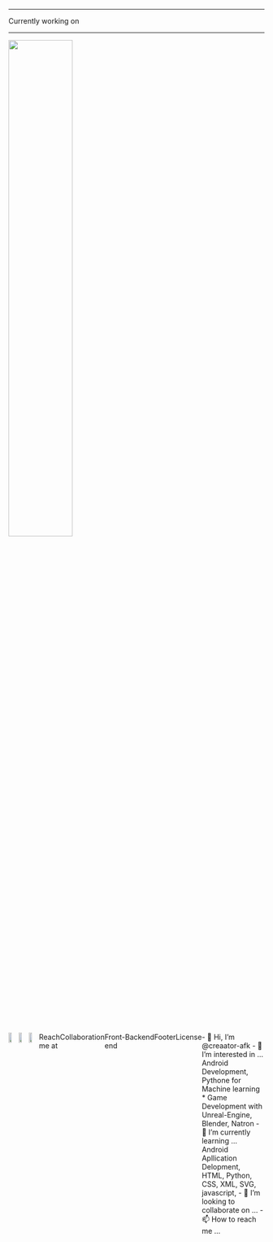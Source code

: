 <hr =2px>
Currently working on
<Hr>

<img src = "https://encrypted-tbn0.gstatic.com/images?q=tbn:ANd9GcQE76zGIFEXOKFgaKSPf1slbkn7-SCWFSnK_Hk-30oZgkfSR1TefQDl6FT0&s=10" width=50%>
<Div style="display: flex">
<img src = "https://encrypted-tbn0.gstatic.com/images?q=tbn:ANd9GcRtwFD8NHEW6Dfa9jwVO6AgiZSGMtpy1hcauA&usqp=CAU" width= 30%>
<img src = "https://encrypted-tbn0.gstatic.com/images?q=tbn:ANd9GcRtwFD8NHEW6Dfa9jwVO6AgiZSGMtpy1hcauA&usqp=CAU" width= 30%>
<img src = "https://encrypted-tbn0.gstatic.com/images?q=tbn:ANd9GcRtwFD8NHEW6Dfa9jwVO6AgiZSGMtpy1hcauA&usqp=CAU" width= 30%>

<Br>

<Hr>
Reach me at
<Hr>

<Hr>
Collaboration
<Hr>
<Hr>
Front-end
<Hr>
<Hr>
Backend
<Hr>
<Hr>
Footer
<Hr>

<Hr>
License
<Hr>
- 👋 Hi, I’m @creaator-afk
- 👀 I’m interested in ... Android Development, Pythone for Machine learning  
* Game Development with Unreal-Engine, Blender, Natron
- 🌱 I’m currently learning ... Android Apllication Delopment, HTML, Python, CSS, XML, SVG, javascript,
- 💞️ I’m looking to collaborate on ... 
- 📫 How to reach me ...
